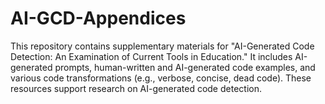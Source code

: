 # AI-GCD-Appendices
This repository contains supplementary materials for "AI-Generated Code Detection: An Examination of Current Tools in Education." It includes AI-generated prompts, human-written and AI-generated code examples, and various code transformations (e.g., verbose, concise, dead code). These resources support research on AI-generated code detection.
